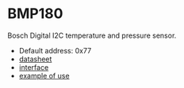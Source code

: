 # BMP180 
Bosch Digital I2C temperature and pressure sensor.

* Default address: 0x77
* [datasheet](BMP180.pdf)
* [interface](../src/main/java/one/microproject/rpi/hardware/gpio/sensors/BMP180.java)
* [example of use](../src/main/java/one/microproject/rpi/hardware/gpio/sensors/tests/BMP180Test.java)